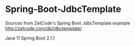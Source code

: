 # Spring-Boot-JdbcTemplate
Sources from ZetCode's Spring Boot JdbcTemplate example
http://zetcode.com/db/jdbctemplate/

Java 11
Spring Boot 2.1.1
